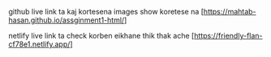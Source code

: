 github live link ta kaj kortesena  images show koretese na  [https://mahtab-hasan.github.io/assginment1-html/]


netlify live link ta check korben eikhane thik thak ache [https://friendly-flan-cf78e1.netlify.app/]
